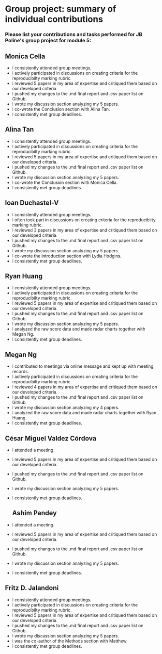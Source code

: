 # Group project: summary of individual contributions

### Please list your contributions and tasks performed for JB Poline's group project for module 5:

## Monica Cella

* I consistently attended group meetings.
* I actively participated in discussions on creating criteria for the reproducibilty marking rubric.
* I reviewed 5 papers in my area of expertise and critiqued them based on our developed criteria.
* I pushed my changes to the .md final report and .csv paper list on Github.
* I wrote my discussion section analyzing my 5 papers.
* I co-wrote the Conclusion section with Alina Tan.
* I consistently met group deadlines. 

## Alina Tan

* I consistently attended group meetings.
* I actively participated in discussions on creating criteria for the reproducibilty marking rubric.
* I reviewed 5 papers in my area of expertise and critiqued them based on our developed criteria.
* I pushed my changes to the .md final report and .csv paper list on Github.
* I wrote my discussion section analyzing my 5 papers.
* I co-wrote the Conclusion section with Monica Cella.
* I consistently met group deadlines. 

## Ioan Duchastel-V

* I consistently attended group meetings.
* I often took part in discussions on creating criteria for the reproducibilty marking rubric.
* I reviewed 3 papers in my area of expertise and critiqued them based on our developed criteria.
* I pushed my changes to the .md final report and .csv paper list on Github.
* I wrote my discussion section analyzing my 5 papers.
* I co-wrote the introduction section with Lydia Hodgins.
* I consistently met group deadlines.

## Ryan Huang

* I consistently attended group meetings.
* I actively participated in discussions on creating criteria for the reproducibilty marking rubric.
* I reviewed 5 papers in my area of expertise and critiqued them based on our developed criteria.
* I pushed my changes to the .md final report and .csv paper list on Github.
* I wrote my discussion section analyzing my 5 papers.
* I analyzed the raw score data and made radar charts together with Megan Ng.
* I consistently met group deadlines.

## Megan Ng

* I contributed to meetings via online message and kept up with meeting records.
* I actively participated in discussions on creating criteria for the reproducibilty marking rubric.
* I reviewed 4 papers in my area of expertise and critiqued them based on our developed criteria.
* I pushed my changes to the .md final report and .csv paper list on Github.
* I wrote my discussion section analyzing my 4 papers.
* I analyzed the raw score data and made radar charts together with Ryan Huang.
* I consistently met group deadlines.

## César Miguel Valdez Córdova
* I attended a meeting.
* I reviewed 5 papers in my area of expertise and critiqued them based on our developed criteria.
* I pushed my changes to the .md final report and .csv paper list on Github.
* I wrote my discussion section analyzing my 5 papers.
* I consistently met group deadlines.

  ## Ashim Pandey
* I attended a meeting.
* I reviewed 5 papers in my area of expertise and critiqued them based on our developed criteria.
* I pushed my changes to the .md final report and .csv paper list on Github.
* I wrote my discussion section analyzing my 5 papers.
* I consistently met group deadlines.

 ## Fritz D. Jalandoni
* I consistently attended group meetings.
* I actively participated in discussions on creating criteria for the reproducibilty marking rubric.
* I reviewed 5 papers in my area of expertise and critiqued them based on our developed criteria.
* I pushed my changes to the .md final report and .csv paper list on Github.
* I wrote my discussion section analyzing my 5 papers.
* I was the co-author of the Methods section with Matthew.
* I consistently met group deadlines. 
  

